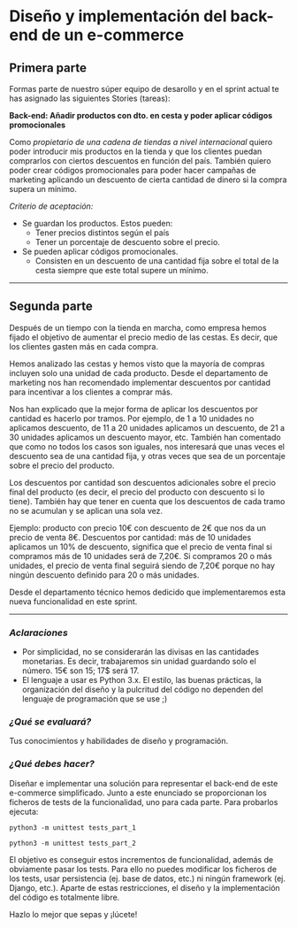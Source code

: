 # Diseño y implementación del back-end de un e-commerce

## Primera parte

Formas parte de nuestro súper equipo de desarollo y en el sprint actual te has asignado las siguientes Stories (tareas):

**Back-end: Añadir productos con dto. en cesta y poder aplicar códigos promocionales**

Como *propietario de una cadena de tiendas a nivel internacional* quiero poder introducir mis productos en la tienda y que los clientes puedan comprarlos con ciertos descuentos en función del país. También quiero poder crear códigos promocionales para poder hacer campañas de marketing aplicando un descuento de cierta cantidad de dinero si la compra supera un mínimo.

*Criterio de aceptación:*
* Se guardan los productos. Estos pueden:
    * Tener precios distintos según el país
    * Tener un porcentaje de descuento sobre el precio.
* Se pueden aplicar códigos promocionales.
    * Consisten en un descuento de una cantidad fija sobre el total de la cesta siempre que este total supere un mínimo.

- - -

## Segunda parte

Después de un tiempo con la tienda en marcha, como empresa hemos fijado el objetivo de aumentar el precio medio de las cestas. Es decir, que los clientes gasten más en cada compra.

Hemos analizado las cestas y hemos visto que la mayoría de compras incluyen solo una unidad de cada producto. Desde el departamento de marketing nos han recomendado implementar descuentos por cantidad para incentivar a los clientes a comprar más.

Nos han explicado que la mejor forma de aplicar los descuentos por cantidad es hacerlo por tramos. Por ejemplo, de 1 a 10 unidades no aplicamos descuento, de 11 a 20 unidades aplicamos un descuento, de 21 a 30 unidades aplicamos un descuento mayor, etc. También han comentado que como no todos los casos son iguales, nos interesará que unas veces el descuento sea de una cantidad fija, y otras veces que sea de un porcentaje sobre el precio del producto.

Los descuentos por cantidad son descuentos adicionales sobre el precio final del producto (es decir, el precio del producto con descuento si lo tiene). También hay que tener en cuenta que los descuentos de cada tramo no se acumulan y se aplican una sola vez.

Ejemplo: producto con precio 10€ con descuento de 2€ que nos da un precio de venta 8€. Descuentos por cantidad: más de 10 unidades aplicamos un 10% de descuento, significa que el precio de venta final si compramos más de 10 unidades será de 7,20€. Si compramos 20 o más unidades, el precio de venta final seguirá siendo de 7,20€ porque no hay ningún descuento definido para 20 o más unidades.

Desde el departamento técnico hemos dedicido que implementaremos esta nueva funcionalidad en este sprint. 

- - -

### *Aclaraciones*

* Por simplicidad, no se considerarán las divisas en las cantidades monetarias. Es decir, trabajaremos sin unidad guardando solo el número. 15€ son 15; 17$ será 17.
* El lenguaje a usar es Python 3.x. El estilo, las buenas prácticas, la organización del diseño y la pulcritud del código no dependen del lenguaje de programación que se use ;)

### *¿Qué se evaluará?*

Tus conocimientos y habilidades de diseño y programación.

### *¿Qué debes hacer?*

Diseñar e implementar una solución para representar el back-end de este e-commerce simplificado. Junto a este enunciado se proporcionan los ficheros de tests de la funcionalidad, uno para cada parte. Para probarlos ejecuta:

```python3 -m unittest tests_part_1```

```python3 -m unittest tests_part_2```

El objetivo es conseguir estos incrementos de funcionalidad, además de obviamente pasar los tests. Para ello no puedes modificar los ficheros de los tests, usar persistencia (ej. base de datos, etc.) ni ningún framework (ej. Django, etc.). Aparte de estas restricciones, el diseño y la implementación del código es totalmente libre.

Hazlo lo mejor que sepas y ¡lúcete!